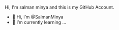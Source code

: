 Hi, I'm salman minya and this is my GitHub Account.

- 👋 Hi, I’m @SalmanMinya
- 🌱 I’m currently learning ...

<!---
SalmanMinya/SalmanMinya is a ✨ special ✨ repository because its `README.md` (this file) appears on your GitHub profile.
You can click the Preview link to take a look at your changes.
--->
